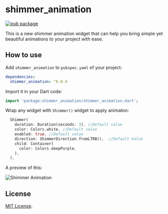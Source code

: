 # shimmer_animation

[![pub package](https://img.shields.io/pub/v/shimmer_animation.svg)](https://pub.dev/packages/shimmer_animation)

This is a new shimmer animation widget that can help you bring simple yet beautiful animations to your project with ease.

## How to use

Add `shimmer_animation` to `pubspec.yaml` of your project:

```yaml
dependencies:
  shimmer_animation: ^0.0.4
```

Import it in your Dart code:

```dart
import 'package:shimmer_animation/shimmer_animation.dart';
```

Wrap any widget with `Shimmer()` widget to apply animaton:

```dart
  Shimmer(
    duration: Duration(seconds: 3), //Default value
    color: Colors.white, //Default value
    enabled: true, //Default value
    direction: ShimmerDirection.fromLTRB(),  //Default Value
    child: Container(
      color: Colors.deepPurple,
    ),
  ),
```

A preview of this:

![Shimmer Animation](https://github.com/maddyb99/shimmer_animation/blob/master/screenshots/shimmer.gif)

## License

[MIT License](https://github.com/maddyb99/shimmer_animation/blob/master/LICENSE).
